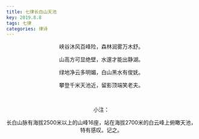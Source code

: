 ```yaml
---
title: 七律长白山天池
key: 2019.8.8
tags: 七律
categories: 律诗
---
```


<p align="center">峡谷沐风百峰险，森林润雾万木舒。
</p>
<p align="center">山高方可显绝壁，水邃才能出静湖。
</p>
<p align="center">绿地净云多明媚，白山黑水有俊妩。
</p>
<p align="center">攀登千米天池近，留影顶端笑老夫。
</p>
<p align="center"></br>
</p>
<p align="center">小注：
</p>
<p align="center">长白山脉有海拔2500米以上的山峰16座，站在海拔2700米的白云峰上俯瞰天池，特有感叹。记之。
</p>
<p align="center"></br>
</p>
